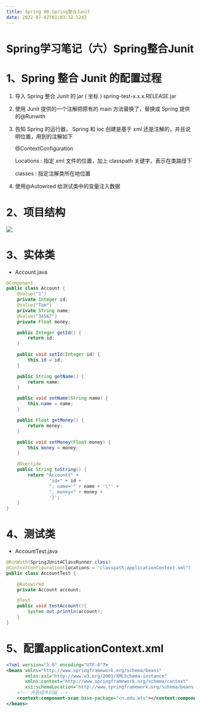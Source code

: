 ```yaml
---
title: Spring 06.Spring整合Junit
date: 2022-07-02T01:03:32.524Z
---
```

# Spring学习笔记（六）Spring整合Junit

# 1、Spring 整合 Junit 的配置过程

1. 导入 Spring 整合 Junit 的 jar ( 坐标 )
 spring-test-x.x.x.RELEASE.jar
2. 使用 Junit 提供的一个注解把原有的 main 方法替换了，替换成 Spring 提供的@Runwith

3. 告知 Spring 的运行器， Spring 和 ioc 创建是基于 xml 还是注解的，并且说明位置，用到的注解如下

    @ContextConfiguration

    Locations : 指定 xml 文件的位置，加上 classpath 关键字，表示在类路径下

    classes : 指定注解类所在地位置

4. 使用@Autowired 给测试类中的变量注入数据

# 2、项目结构
![](https://gitee.com/krislin_zhao/IMGcloud/raw/master/img/20200605110014.jpg)


# 3、实体类
- Account.java
```java
@Component
public class Account {
    @Value("1")
    private Integer id;
    @Value("Tom")
    private String name;
    @Value("34567")
    private Float money;

    public Integer getId() {
        return id;
    }

    public void setId(Integer id) {
        this.id = id;
    }

    public String getName() {
        return name;
    }

    public void setName(String name) {
        this.name = name;
    }

    public Float getMoney() {
        return money;
    }

    public void setMoney(Float money) {
        this.money = money;
    }

    @Override
    public String toString() {
        return "Account{" +
                "id=" + id +
                ", name='" + name + '\'' +
                ", money=" + money +
                '}';
    }
}
```
# 4、测试类
- AccountTest.java
```java
@RunWith(SpringJUnit4ClassRunner.class)
@ContextConfiguration(locations = "classpath:applicationContext.xml")
public class AccountTest {

    @Autowired
    private Account account;

    @Test
    public void testAccount(){
        System.out.println(account);
    }
}
```

# 5、配置applicationContext.xml
```xml
<?xml version="1.0" encoding="UTF-8"?>
<beans xmlns="http://www.springframework.org/schema/beans"
       xmlns:xsi="http://www.w3.org/2001/XMLSchema-instance"
       xmlns:context="http://www.springframework.org/schema/context"
       xsi:schemaLocation="http://www.springframework.org/schema/beans http://www.springframework.org/schema/beans/spring-beans.xsd http://www.springframework.org/schema/context http://www.springframework.org/schema/context/spring-context.xsd">
    <!-- 开启组件扫描 -->
    <context:component-scan base-package="cn.edu.wtu"></context:component-scan>
</beans>
```